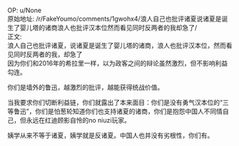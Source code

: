 
OP: u/None  
原始地址: /r/FakeYoumo/comments/1gwohx4/浪人自己也批评诸夏说诸夏是诞生了婴儿塔的诸商浪人也批评汉本位然而看见同时反两者的我却急了/  
正文:  
浪人自己也批评诸夏，说诸夏是诞生了婴儿塔的诸商，浪人也批评汉本位，然而看见同时反两者的我，却急了  
因为你们和2016年的希拉里一样，以为政客之间的辩论虽然激烈，但不影响利益勾连。  

你们是墙外的鲁迅，越激烈的批评，越能获得统战价值。

当我要求你们切断利益链，你们就露出了本来面目：你们是没有勇气汉本位的“三等鲁迅”，你们是怕葱轮知道你们也支持诸夏的诸商，你们是抱怨中国人不同情自己，但永远在红迪顾影自怜的no niuzi玩家。

姨学从来不等于诸夏，姨学就是反诸夏。中国人也并没有劣根性，你们有。

